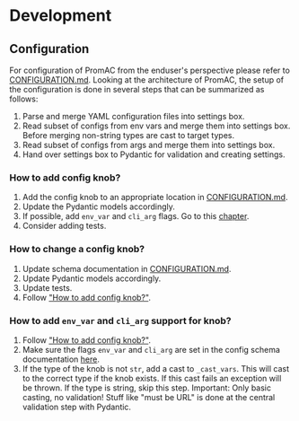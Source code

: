# Development

## Configuration

For configuration of PromAC from the enduser's perspective please refer to
[CONFIGURATION.md](./CONFIGURATION.md). Looking at the architecture of PromAC,
the setup of the configuration is done in several steps that can be summarized
as follows:

1. Parse and merge YAML configuration files into settings box.
2. Read subset of configs from env vars and merge them into settings box. Before
    merging non-string types are cast to target types.
3. Read subset of configs from args and merge them into settings box.
4. Hand over settings box to Pydantic for validation and creating settings.

### How to add config knob?

1. Add the config knob to an appropriate location in [CONFIGURATION.md](./CONFIGURATION.md).
2. Update the Pydantic models accordingly.
3. If possible, add `env_var` and `cli_arg` flags. Go to this [chapter](#how-to-add-env_var-and-cli_arg-support-for-knob).
4. Consider adding tests.

### How to change a config knob?

1. Update schema documentation in [CONFIGURATION.md](./CONFIGURATION.md).
2. Update Pydantic models accordingly.
3. Update tests.
4. Follow ["How to add config knob?"](#how-to-add-config-knob).

### How to add `env_var` and `cli_arg` support for knob?

1. Follow ["How to add config knob?"](#how-to-add-config-knob).
2. Make sure the flags `env_var` and `cli_arg` are set in the config schema
    documentation [here](./CONFIGURATION.md).
3. If the type of the knob is not `str`, add a cast to `_cast_vars`. This
    will cast to the correct type if the knob exists. If this cast fails an
    exception will be thrown. If the type is string, skip this step. Important:
    Only basic casting, no validation! Stuff like "must be URL" is done at
    the central validation step with Pydantic.
